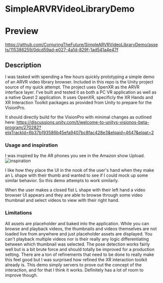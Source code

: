 # SimpleARVRVideoLibraryDemo
# Preview
https://github.com/ConjuringTheFuture/SimpleARVRVideoLibraryDemo/assets/115386259/0dcd59ad-e027-4a1d-829f-1ad541a4e47f

## Description
I was tasked with spending a few hours quickly prototyping a simple demo of an ARVR video library browser. Included in this repo is the Unity project source of my quick attempt. 
The project uses OpenXR as the ARVR interface layer. I've built and tested it as both a PC VR application as well as a native Quest 2 application. 
It uses OpenXR, specificly the XR Hands and XR Interaction Toolkit packages as provided from Unity to prepare for the VisionPro.

It should directly build for the VisionPro with minimal changes as outlined here:
https://discussions.unity.com/t/welcome-to-unitys-visionos-beta-program/270282?elqTrackId=6b37b193586b45efa9407bc8fac428e3&elqaid=4647&elqat=2

### Usage and inspiration
I was inspired by the AR phones you see in the Amazon show Upload.  
![inspiration](https://github.com/ConjuringTheFuture/SimpleARVRVideoLibraryDemo/assets/115386259/bae4ed8f-a9a6-4b96-bd58-7ebe8db003e5)

I like how they place the UI in the nook of the user's hand when they make an L shape with their thumb and wanted to see if I could mock up some similar behavior. So this demo attempts to work similarly. 

When the user makes a closed fist L shape with their left hand a video browser UI appears and they are able to browse through some video thumbnail and select videos to view with their right hand.    

### Limitations
All assets are placeholder and baked into the application. While you can browse and playback videos, the thumbnails and videos themselves are not loaded live from anywhere and just placeholder assets are displayed. 
You can't playback multiple videos nor is their really any logic differentiating between which thumbnail was selected. The pose detection works fairly well but is a bit brute force and should totally be improved for a production setting. There are a ton of refinements that need to be done to really make this feel good but I was surprised how refined the XR interaction toolkit already is. This demo simply servers to prove out the concept of the interaction, and for that I think it works. Definitely has a lot of room to improve though.   
